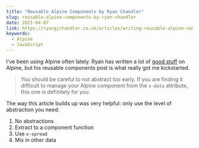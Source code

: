 ```yaml
---
title: "Reusable Alpine Components by Ryan Chandler"
slug: reusable-alpine-components-by-ryan-chandler
date: 2021-04-07
link: https://ryangjchandler.co.uk/articles/writing-reusable-alpine-components
keywords:
  - Alpine
  - JavaScript
---
```


I've been using Alpine often lately. Ryan has written a lot of [good stuff](https://ryangjchandler.co.uk/posts?category=alpinejs) on Alpine, but his reusable components post is what really got me kickstarted.

> You should be careful to not abstract too early. If you are finding it difficult to manage your Alpine component from the `x-data` attribute, this one is definitely for you.

The way this article builds up was very helpful: only use the level of abstraction you need:

1. No abstractions
2. Extract to a component function
3. Use `x-spread`
4. Mix in other data
